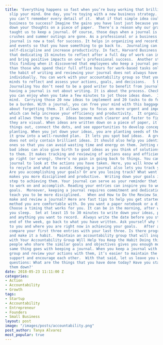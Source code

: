 ```yaml
---
title: 'Everything happens so fast when you’re busy working that brilliant ideas could
  slip your mind. One day, you’re toying with a new business strategy. The next day,
  you can’t remember every detail of it.  What if that simple idea could propel your
  business to success? Imagine the gains you have lost just because you didn’t jot
  down your thoughts on a piece of paper.  There’s a reason why our grade school teachers
  taught us to keep a journal. Of course, those days when a journal is for your campus
  crushes and summer outings are gone. As a professional or a business owner, your
  journal is now a tool for success. It helps in organizing and recording ideas, tasks,
  and events so that you have something to go back to.  Journaling can also practice
  self-discipline and increase productivity. In fact, Harvard Business School reported
  that dedicating 15 minutes to reflect after a full day of work can improve performance
  and bring positive impacts on one’s professional success.  Another study strengthened
  this finding when it discovered that employees who keep a journal perform better
  than those who spend their full office hours for work-based tasks only.  Keeping
  the habit of writing and reviewing your journal does not always have to be done
  individually. You can work with your accountability group so that you have many
  minds to reflect and assess your actions, goals, and decisions.   5 Benefits of
  Journaling You don’t need to be a good writer to benefit from journaling, because
  having a journal is not about writing. It is about the process. Check out the wonders
  you can enjoy when you take a few minutes to jot those ideas down.  It clears your
  mind.  Carrying those 20 new ideas to implement and 20 tasks to do for the day can
  be a burden. With a journal, you can free your mind with this baggage without worrying
  about forgetting them. It allows you to focus on more urgent and important things,
  which can help increase your efficiency and productivity.  It organizes your thoughts
  and allows them to grow.  Ideas become much clearer and faster to figure out when
  they are visual. When ideas are written down on a piece of paper, it’s easier sort
  things out, connect the dots, and see opportunities to develop concepts. It’s like
  planting. When you jot down your ideas, you are planting seeds of thought and letting
  it grow into a well-rounded plan.  It lets you spot bad ideas.  A great journal
  does not only contain brilliant ideas. It should also help you identify the bad
  ones so that you can avoid wasting time and energy on them. Jotting down and reviewing
  bad ideas can also give birth to good ideas as you think of solutions and improvements
  to them. It makes tracking and reviewing of actions easy and efficient.  When things
  go right (or wrong), there’s no pain in going back to things. You can check your
  journal to look at the actions you have taken. Here, you will know what strategies
  to recycle and what to avoid. Keeping a journal also lets you track your progress.
  Are you accomplishing your goals? Or are you losing track? What went wrong?  It
  makes you more disciplined and productive.  Writing down your goals is the first
  step to achieving them. Your journal can serve as your reminder that you have things
  to work on and accomplish. Reading your entries can inspire you to work on your
  goals.  Moreover, keeping a journal requires commitment and dedication, which can
  teach you to be more disciplined.   When and How to Do the Review So, how do you
  make and review a journal? Here are fast tips to help you get started.  Pick your
  method you are comfortable with. Do you want a paper notebook or a digital app?
  Choose a timing that works for you. It can be in the morning, after work or before
  you sleep.  Set at least 15 to 30 minutes to write down your ideas, plans, goals,
  and anything you want to record.  Always write the date before you start. Every
  end of the week, go back to what you have written. Ask yourself why these are important
  to you and where you are right now in achieving your goals.   After a month or two,
  compare your first three entries with your last three. Is there progress?  Practice
  and make it a habit.  Maintain an accountability group that will inspire each other.   Journaling
  with Your Accountability Group Will Help You Keep the Habit Doing things with the
  people who share the similar goals and objectives gives you enough motivation. The
  same thing goes with keeping a journal. When you keep a journal with your accountability
  group and review your actions with them, it’s easier to maintain the habit as you
  support and encourage each other.  With that said, let us leave you with these two
  questions: What are the things that you have done today? Have you started writing
  them down?'
date: 2018-05-23 11:11:00 Z
categories:
- Action
- Accountability
- Growth
tags:
- Startup
- Accountability
- Entrepreneur
- Founders
- Small Business
layout: post
image: "/images/posts/accountability.png"
post_author: Tanya Alvarez
most_popular: true
---
```


